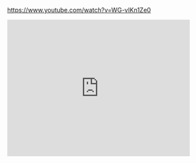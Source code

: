 https://www.youtube.com/watch?v=WG-vIKn1Ze0
<iframe width="420" height="315" src="https://files.catbox.moe/9g90oq.webm" frameborder="0" allowfullscreen></iframe>
